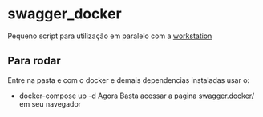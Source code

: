 # swagger_docker
Pequeno script para utilização em paralelo com a [workstation](https://github.com/conceptho/workstation)

## Para rodar
Entre na pasta e com o docker e demais dependencias instaladas usar o:
- docker-compose up -d
Agora Basta acessar a pagina [swagger.docker/](http://swagger.docker/) em seu navegador
